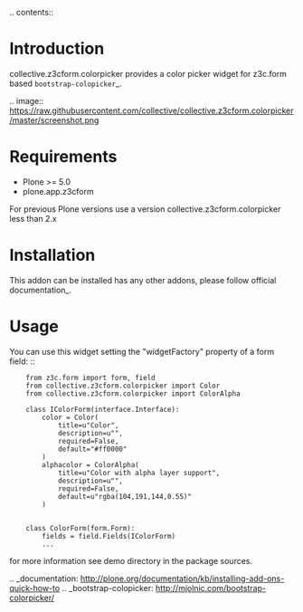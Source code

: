 .. contents::

Introduction
============

collective.z3cform.colorpicker provides a color picker widget for
z3c.form based `bootstrap-colopicker`_.

.. image:: https://raw.githubusercontent.com/collective/collective.z3cform.colorpicker/master/screenshot.png


Requirements
============

* Plone >= 5.0
* plone.app.z3cform


For previous Plone versions use a version collective.z3cform.colorpicker
less than 2.x


Installation
============

This addon can be installed has any other addons, please follow official
documentation_.


Usage
=====

You can use this widget setting the "widgetFactory" property of a form field:
::

        from z3c.form import form, field
        from collective.z3cform.colorpicker import Color
        from collective.z3cform.colorpicker import ColorAlpha

        class IColorForm(interface.Interface):
            color = Color(
                title=u"Color",
                description=u"",
                required=False,
                default="#ff0000"
            )
            alphacolor = ColorAlpha(
                title=u"Color with alpha layer support",
                description=u"",
                required=False,
                default=u"rgba(104,191,144,0.55)"
            )


        class ColorForm(form.Form):
            fields = field.Fields(IColorForm)
            ...

for more information see demo directory in the package sources.



.. _documentation: http://plone.org/documentation/kb/installing-add-ons-quick-how-to
.. _bootstrap-colopicker: http://mjolnic.com/bootstrap-colorpicker/
